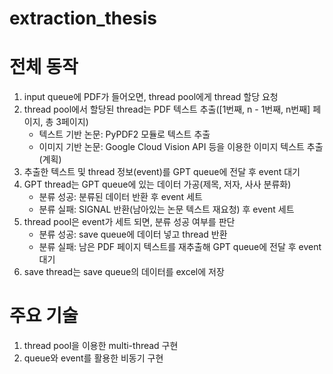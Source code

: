 # extraction_thesis

# 전체 동작
1. input queue에 PDF가 들어오면, thread pool에게 thread 할당 요청
2. thread pool에서 할당된 thread는 PDF 텍스트 추출([1번째, n - 1번째, n번째] 페이지, 총 3페이지)
    - 텍스트 기반 논문: PyPDF2 모듈로 텍스트 추출
    - 이미지 기반 논문: Google Cloud Vision API 등을 이용한 이미지 텍스트 추출(계획)
3. 추출한 텍스트 및 thread 정보(event)를 GPT queue에 전달 후 event 대기
4. GPT thread는 GPT queue에 있는 데이터 가공(제목, 저자, 사사 분류화)
    - 분류 성공: 분류된 데이터 반환 후 event 세트
    - 분류 실패: SIGNAL 반환(남아있는 논문 텍스트 재요청) 후 event 세트
5. thread pool은 event가 세트 되면, 분류 성공 여부를 판단
    - 분류 성공: save queue에 데이터 넣고 thread 반환
    - 분류 실패: 남은 PDF 페이지 텍스트를 재추출해 GPT queue에 전달 후 event 대기
6. save thread는 save queue의 데이터를 excel에 저장

# 주요 기술
1. thread pool을 이용한 multi-thread 구현
2. queue와 event를 활용한 비동기 구현